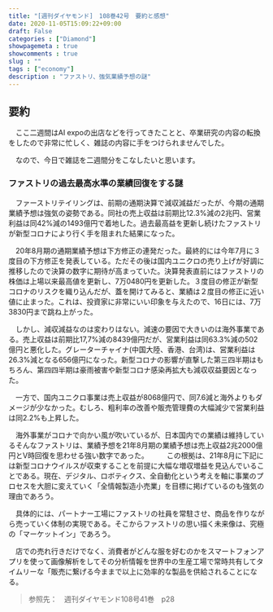 ```yaml
---
title: "[週刊ダイヤモンド]　108巻42号　要約と感想"
date: 2020-11-05T15:09:22+09:00
draft: False
categories : ["Diamond"]
showpagemeta : true
showcomments : true
slug : ""
tags : ["economy"]
description : "ファストリ、強気業績予想の謎"
---
```


## **要約**

　ここ二週間はAI expoの出店などを行ってきたことと、卒業研究の内容の転換をしたので非常に忙しく、雑誌の内容に手をつけられませんでした。

　なので、今日で雑誌を二週間分をこなしたいと思います。


### **ファストリの過去最高水準の業績回復をする謎**

　ファーストリテイリングは、前期の通期決算で減収減益だったが、今期の通期業績予想は強気の姿勢である。同社の売上収益は前期比12.3%減の2兆円、営業利益は同42%減の1493億円で着地した。過去最高益を更新し続けたファストリが新型コロナにより行く手を阻まれた結果になった。

　20年8月期の通期業績予想は下方修正の連発だった。最終的には今年7月に３度目の下方修正を発表している。ただその後は国内ユニクロの売り上げが好調に推移したので決算の数字に期待が高まっていた。決算発表直前にはファストリの株価は上場以来最高値を更新し、7万0480円を更新した。３度目の修正が新型コロナのリスクを織り込んだが、蓋を開けてみると、業績は２度目の修正に近い値に止まった。これは、投資家に非常にいい印象を与えたので、16日には、7万3830円まで跳ね上がった。

　しかし、減収減益なのは変わりはない。減速の要因で大きいのは海外事業である。売上収益は前期比17,7%減の8439億円だが、営業利益は同63.3%減の502億円と悪化した。グレーターチャイナ(中国大陸、香港、台湾)は、営業利益は26.3%減となる656億円になった。新型コロナの影響が直撃した第三四半期はもちろん、第四四半期は豪雨被害や新型コロナ感染再拡大も減収収益要因となった。

　一方で、国内ユニクロ事業は売上収益が8068億円で、同7.6減と海外よりもダメージが少なかった。むしろ、粗利率の改善や販売管理費の大幅減少で営業利益は同2.2%も上昇した。

　海外事業がコロナで向かい風が吹いているが、日本国内での業績は維持しているそんなファストリは、業績予想を21年8月期の業績予想は売上収益2兆2000億円とV時回復を思わせる強い数字であった。
　
　この根拠は、21年8月に下記には新型コロナウイルスが収束することを前提に大幅な増収増益を見込んでいることである。現在、デジタル、ロボティクス、全自動化という考えを軸に事業のプロセスを大胆に変えていく「全情報製造小売業」を目標に掲げているのも強気の理由であろう。

　具体的には、パートナー工場にファストリの社員を常駐させ、商品を作りながら売っていく体制の実現である。そこからファストリの思い描く未来像は、究極の「マーケットイン」であろう。

　店での売れ行きだけでなく、消費者がどんな服を好むのかをスマートフォンアプリを使って画像解析をしてその分析情報を世界中の生産工場で常時共有してタイムリーな「販売に繋げる今ままで以上に効率的な製品を供給されることになる。
　

>参照先：　週刊ダイヤモンド108号41巻　p28